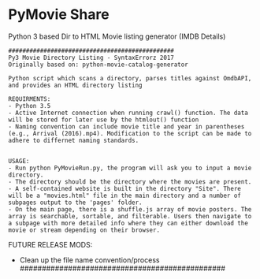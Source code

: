 # PyMovie Share
Python 3 based Dir to HTML Movie listing generator (IMDB Details)

	###############################################
	Py3 Movie Directory Listing - SyntaxErrorz 2017
	Originally based on: python-movie-catalog-generator

	Python script which scans a directory, parses titles against OmdbAPI, and provides an HTML directory listing

	REQUIRMENTS:
	- Python 3.5
	- Active Internet connection when running crawl() function. The data will be stored for later use by the htmlout() function
	- Naming convention can include movie title and year in parentheses (e.g., Arrival (2016).mp4). Modification to the script can be made to adhere to differnet naming standards.


	USAGE:
	- Run python PyMovieRun.py, the program will ask you to input a movie directory.
	- The directory should be the directory where the movies are present.
	- A self-contained website is built in the directory "Site". There will be a "movies.html" file in the main directory and a number of subpages output to the 'pages' folder.
  	- On the main page, there is a shuffle.js array of movie posters. The array is searchable, sortable, and filterable. Users then navigate to a subpage with more detailed info where they can either download the movie or stream depending on their browser.
  	
  FUTURE RELEASE MODS:
  - Clean up the file name convention/process
	###############################################
